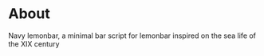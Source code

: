 # About
Navy lemonbar, a minimal bar script for lemonbar inspired on the sea life of the XIX century
